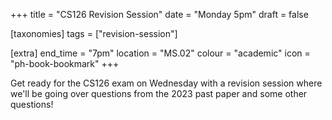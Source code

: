 +++
title = "CS126 Revision Session"
date = "Monday 5pm"
draft = false

[taxonomies]
tags = ["revision-session"]

[extra]
end_time = "7pm"
location = "MS.02"
colour = "academic"
icon = "ph-book-bookmark"
+++

Get ready for the CS126 exam on Wednesday with a revision session where we'll be going over questions from the 2023 past paper and some other questions!